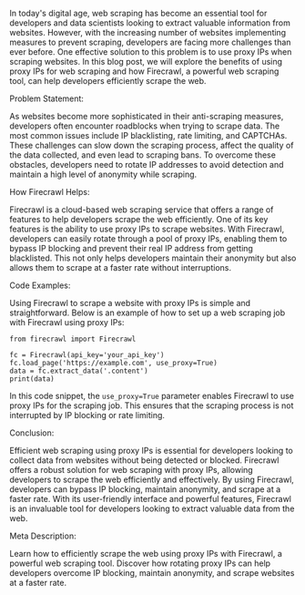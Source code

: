 In today's digital age, web scraping has become an essential tool for developers and data scientists looking to extract valuable information from websites. However, with the increasing number of websites implementing measures to prevent scraping, developers are facing more challenges than ever before. One effective solution to this problem is to use proxy IPs when scraping websites. In this blog post, we will explore the benefits of using proxy IPs for web scraping and how Firecrawl, a powerful web scraping tool, can help developers efficiently scrape the web.

Problem Statement:

As websites become more sophisticated in their anti-scraping measures, developers often encounter roadblocks when trying to scrape data. The most common issues include IP blacklisting, rate limiting, and CAPTCHAs. These challenges can slow down the scraping process, affect the quality of the data collected, and even lead to scraping bans. To overcome these obstacles, developers need to rotate IP addresses to avoid detection and maintain a high level of anonymity while scraping.

How Firecrawl Helps:

Firecrawl is a cloud-based web scraping service that offers a range of features to help developers scrape the web efficiently. One of its key features is the ability to use proxy IPs to scrape websites. With Firecrawl, developers can easily rotate through a pool of proxy IPs, enabling them to bypass IP blocking and prevent their real IP address from getting blacklisted. This not only helps developers maintain their anonymity but also allows them to scrape at a faster rate without interruptions.

Code Examples:

Using Firecrawl to scrape a website with proxy IPs is simple and straightforward. Below is an example of how to set up a web scraping job with Firecrawl using proxy IPs:

```
from firecrawl import Firecrawl

fc = Firecrawl(api_key='your_api_key')
fc.load_page('https://example.com', use_proxy=True)
data = fc.extract_data('.content')
print(data)
```

In this code snippet, the `use_proxy=True` parameter enables Firecrawl to use proxy IPs for the scraping job. This ensures that the scraping process is not interrupted by IP blocking or rate limiting.

Conclusion:

Efficient web scraping using proxy IPs is essential for developers looking to collect data from websites without being detected or blocked. Firecrawl offers a robust solution for web scraping with proxy IPs, allowing developers to scrape the web efficiently and effectively. By using Firecrawl, developers can bypass IP blocking, maintain anonymity, and scrape at a faster rate. With its user-friendly interface and powerful features, Firecrawl is an invaluable tool for developers looking to extract valuable data from the web.

Meta Description:

Learn how to efficiently scrape the web using proxy IPs with Firecrawl, a powerful web scraping tool. Discover how rotating proxy IPs can help developers overcome IP blocking, maintain anonymity, and scrape websites at a faster rate.
